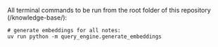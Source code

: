 

All terminal commands to be run from the root folder of this repository (/knowledge-base/):

```shell
# generate embeddings for all notes:
uv run python -m query_engine.generate_embeddings
```
